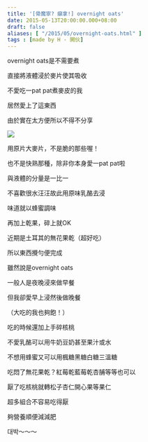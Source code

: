 ```yaml
---
title: '[骨魔寧? 癲拿!] overnight oats'
date: 2015-05-13T20:00:00.000+08:00
draft: false
aliases: [ "/2015/05/overnight-oats.html" ]
tags : [made by H - 開伙]
---
```


overnight oats是不需要煮  

直接將液體浸於麥片使其吸收

不愛吃一pat pat煮麥皮的我

居然愛上了這東西

由於實在太方便所以不得不分享

[![](https://farm8.staticflickr.com/7755/16860911254_77d051f52a_z.jpg)](https://farm8.staticflickr.com/7755/16860911254_77d051f52a_z.jpg)

用原片大麥片，不是脆的那些喔！

也不是快熟那種，除非你本身愛一pat pat啦

與液體的分量是一比一

不喜歡很水汪汪故此用原味乳酪去浸

味道就以蜂蜜調味

再加上乾果，碎上就OK

近期是土耳其的無花果乾（超好吃）

所以東西攪勻便完成

雖然說是overnight oats

一般人是夜晚浸來做早餐

但我卻愛早上浸然後做晚餐

（大吃的我也夠飽！）

吃的時候還加上手碎核桃

  

不愛乳酪可以用牛奶豆奶甚至果汁或水

不想用蜂蜜又可以用楓糖黑糖白糖三溫糖

吃悶了無花果乾？紅莓乾藍莓乾杏脯等等也可以

厭了吃核桃就轉松子杏仁開心果等果仁

超多組合不容易吃得厭

  

夠營養順便減減肥

대박～～～